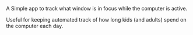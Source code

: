 
A Simple app to track what window is in focus while the computer is active.

Useful for keeping automated track of how long kids (and adults) spend on the computer each day.


